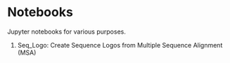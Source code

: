 # Notebooks
Jupyter notebooks for various purposes.
1. Seq_Logo: Create Sequence Logos from Multiple Sequence Alignment (MSA)
